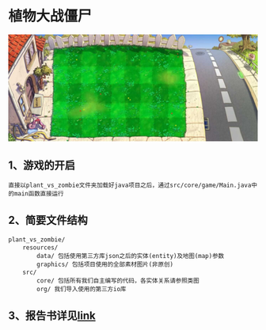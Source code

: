 # 植物大战僵尸
![](plant_vs_zombie_simple/resources/graphics/Items/Background/Background_0.jpg)

## 1、游戏的开启
    直接以plant_vs_zombie文件夹加载好java项目之后，通过src/core/game/Main.java中的main函数直接运行
## 2、简要文件结构
```
plant_vs_zombie/
    resources/ 
        data/ 包括使用第三方库json之后的实体(entity)及地图(map)参数
        graphics/ 包括项目使用的全部素材图片(非原创)
    src/
        core/ 包括所有我们自主编写的代码，各实体关系请参照类图
        org/ 我们导入使用的第三方io库
```
## 3、报告书详见[link](https://github.com/007DXR/Plants_VS_Zombies/blob/master/plant_vs_zombie_simple/doc/report.pdf)

